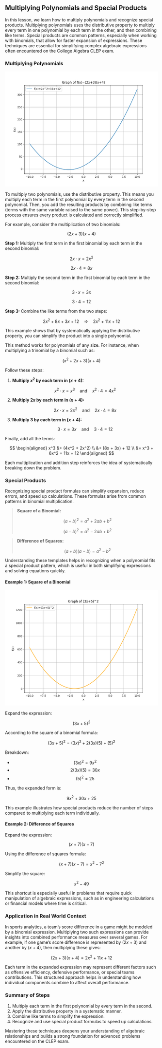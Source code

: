 ## Multiplying Polynomials and Special Products

In this lesson, we learn how to multiply polynomials and recognize special products. Multiplying polynomials uses the distributive property to multiply every term in one polynomial by each term in the other, and then combining like terms. Special products are common patterns, especially when working with binomials, that allow for faster expansion of expressions. These techniques are essential for simplifying complex algebraic expressions often encountered on the College Algebra CLEP exam.

### Multiplying Polynomials

![Plot of $(2x+3)(x+4)$ expanded to $2x^2+11x+12$](images/plot_1_04-02-lesson-multiplying-polynomials-and-special-products.md.png)

To multiply two polynomials, use the distributive property. This means you multiply each term in the first polynomial by every term in the second polynomial. Then, you add the resulting products by combining like terms (terms with the same variable raised to the same power). This step-by-step process ensures every product is calculated and correctly simplified.

For example, consider the multiplication of two binomials:

$$
(2x + 3)(x + 4)
$$

**Step 1:** Multiply the first term in the first binomial by each term in the second binomial:

$$
2x \cdot x = 2x^2
$$

$$
2x \cdot 4 = 8x
$$

**Step 2:** Multiply the second term in the first binomial by each term in the second binomial:

$$
3 \cdot x = 3x
$$

$$
3 \cdot 4 = 12
$$

**Step 3:** Combine the like terms from the two steps:

$$
2x^2 + 8x + 3x + 12 \quad \Longrightarrow \quad 2x^2 + 11x + 12
$$

This example shows that by systematically applying the distributive property, you can simplify the product into a single polynomial.

This method works for polynomials of any size. For instance, when multiplying a trinomial by a binomial such as:

$$
(x^2 + 2x + 3)(x + 4)
$$

Follow these steps:

1. **Multiply $x^2$ by each term in $(x+4)$:**

   $$
   x^2 \cdot x = x^3 \quad \text{and} \quad x^2 \cdot 4 = 4x^2
   $$

2. **Multiply $2x$ by each term in $(x+4)$:**

   $$
   2x \cdot x = 2x^2 \quad \text{and} \quad 2x \cdot 4 = 8x
   $$

3. **Multiply $3$ by each term in $(x+4)$:**

   $$
   3 \cdot x = 3x \quad \text{and} \quad 3 \cdot 4 = 12
   $$

Finally, add all the terms:

$$
\begin{aligned}
x^3 &+ (4x^2 + 2x^2) \\
&+ (8x + 3x) + 12 \\
&= x^3 + 6x^2 + 11x + 12
\end{aligned}
$$

Each multiplication and addition step reinforces the idea of systematically breaking down the problem.

### Special Products

Recognizing special product formulas can simplify expansion, reduce errors, and speed up calculations. These formulas arise from common patterns in binomial multiplication.

> **Square of a Binomial:**
>
> $$
> (a+b)^2 = a^2 + 2ab + b^2
> $$
>
> $$
> (a-b)^2 = a^2 - 2ab + b^2
> $$

> **Difference of Squares:**
>
> $$
> (a+b)(a-b) = a^2 - b^2
> $$

Understanding these templates helps in recognizing when a polynomial fits a special product pattern, which is useful in both simplifying expressions and solving equations quickly.

#### Example 1: Square of a Binomial

![Plot of $(3x+5)^2$ showing its quadratic behavior](images/plot_2_04-02-lesson-multiplying-polynomials-and-special-products.md.png)

Expand the expression:

$$
(3x + 5)^2
$$

According to the square of a binomial formula:

$$
(3x + 5)^2 = (3x)^2 + 2(3x)(5) + (5)^2
$$

Breakdown:

- $$ (3x)^2 = 9x^2 $$
- $$ 2(3x)(5) = 30x $$
- $$ (5)^2 = 25 $$

Thus, the expanded form is:

$$
9x^2 + 30x + 25
$$

This example illustrates how special products reduce the number of steps compared to multiplying each term individually.

#### Example 2: Difference of Squares

Expand the expression:

$$
(x + 7)(x - 7)
$$

Using the difference of squares formula:

$$
(x + 7)(x - 7) = x^2 - 7^2
$$

Simplify the square:

$$
x^2 - 49
$$

This shortcut is especially useful in problems that require quick manipulation of algebraic expressions, such as in engineering calculations or financial models where time is critical.

### Application in Real World Context

In sports analytics, a team’s score difference in a game might be modeled by a binomial expression. Multiplying two such expressions can provide insights into combined performance measures over several games. For example, if one game’s score difference is represented by $(2x+3)$ and another by $(x+4)$, then multiplying these gives:

$$
(2x + 3)(x + 4) = 2x^2 + 11x + 12
$$

Each term in the expanded expression may represent different factors such as offensive efficiency, defensive performance, or special teams contributions. This structured approach helps in understanding how individual components combine to affect overall performance.

### Summary of Steps

1. Multiply each term in the first polynomial by every term in the second.
2. Apply the distributive property in a systematic manner.
3. Combine like terms to simplify the expression.
4. Recognize and use special product formulas to speed up calculations.

Mastering these techniques deepens your understanding of algebraic relationships and builds a strong foundation for advanced problems encountered on the CLEP exam.
